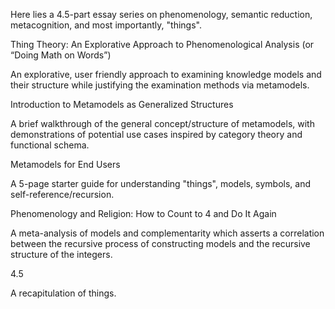 Here lies a 4.5-part essay series on phenomenology, semantic reduction, metacognition, and most importantly, "things".


Thing Theory: An Explorative Approach to Phenomenological Analysis (or “Doing Math on Words”)

An explorative, user friendly approach to examining knowledge models and their structure while justifying the examination methods via metamodels.


Introduction to Metamodels as Generalized Structures

A brief walkthrough of the general concept/structure of metamodels, with demonstrations of potential use cases inspired by category theory and functional schema.


Metamodels for End Users

A 5-page starter guide for understanding "things", models, symbols, and self-reference/recursion.


Phenomenology and Religion: How to Count to 4 and Do It Again

A meta-analysis of models and complementarity which asserts a correlation between the recursive process of constructing models and the recursive structure of the integers.


4.5

A recapitulation of things.
